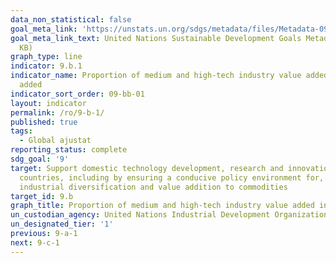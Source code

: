 ```yaml
---
data_non_statistical: false
goal_meta_link: 'https://unstats.un.org/sdgs/metadata/files/Metadata-09-0B-01.pdf '
goal_meta_link_text: United Nations Sustainable Development Goals Metadata (PDF 332
  KB)
graph_type: line
indicator: 9.b.1
indicator_name: Proportion of medium and high-tech industry value added in total value
  added
indicator_sort_order: 09-bb-01
layout: indicator
permalink: /ro/9-b-1/
published: true
tags:
  - Global ajustat
reporting_status: complete
sdg_goal: '9'
target: Support domestic technology development, research and innovation in developing
  countries, including by ensuring a conducive policy environment for, inter alia,
  industrial diversification and value addition to commodities
target_id: 9.b
graph_title: Proportion of medium and high-tech industry value added in total value added
un_custodian_agency: United Nations Industrial Development Organization (UNIDO)
un_designated_tier: '1'
previous: 9-a-1
next: 9-c-1
---
```


